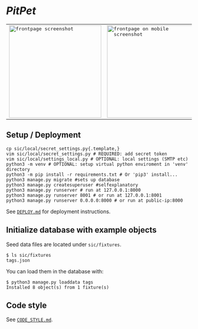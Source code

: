 # *PitPet*

<table align="center">
	<tbody>
		<tr>
			<td><kbd><img src="./screenshot-frontpage.png" alt="frontpage screenshot" title="frontpage screenshot" height="250"/></kbd></td>
			<td><kbd><img src="./screenshot-frontpage-mobile.png" alt="frontpage on mobile screenshot"  height="250"/></kbd></td>
		</tr>
	</tbody>
</table>

## Setup / Deployment

```shell
cp sic/local/secret_settings.py{.template,}
vim sic/local/secret_settings.py # REQUIRED: add secret token
vim sic/local/settings_local.py # OPTIONAL: local settings (SMTP etc)
python3 -m venv # OPTIONAL: setup virtual python enviroment in 'venv' directory
python3 -m pip install -r requirements.txt # Or 'pip3' install...
python3 manage.py migrate #sets up database
python3 manage.py createsuperuser #selfexplanatory
python3 manage.py runserver # run at 127.0.0.1:8000
python3 manage.py runserver 8001 # or run at 127.0.0.1:8001
python3 manage.py runserver 0.0.0.0:8000 # or run at public-ip:8000
```

See [`DEPLOY.md`](DEPLOY.md) for deployment instructions.

## Initialize database with example objects

Seed data files are located under `sic/fixtures`.

```shell
$ ls sic/fixtures
tags.json
```

You can load them in the database with:

```shell
$ python3 manage.py loaddata tags
Installed 8 object(s) from 1 fixture(s)
```

## Code style

See [`CODE_STYLE.md`](CODE_STYLE.md).

